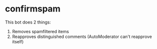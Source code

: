 # confirmspam

This bot does 2 things:

1. Removes spamfiltered items
2. Reapproves distinguished comments (AutoModerator can't reapprove itself)
